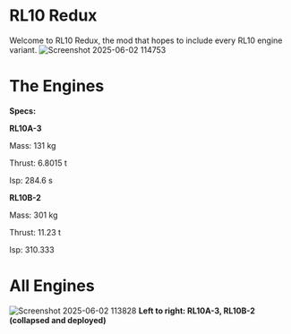 # RL10 Redux
Welcome to RL10 Redux, the mod that hopes to include every RL10 engine variant.
![Screenshot 2025-06-02 114753](https://github.com/user-attachments/assets/9ed29762-9f46-43c8-8f32-5301f9b9142e)

# The Engines
**Specs:**

**RL10A-3**

Mass: 131 kg

Thrust: 6.8015 t

Isp: 284.6 s

**​​​RL10B-2**

Mass: 301 kg

Thrust: 11.23 t

Isp: 310.333 

# All Engines
![Screenshot 2025-06-02 113828](https://github.com/user-attachments/assets/25abb2ab-d889-46c3-a470-059f5f7618a8)
**Left to right: RL10A-3, RL10B-2 (collapsed and deployed)**
